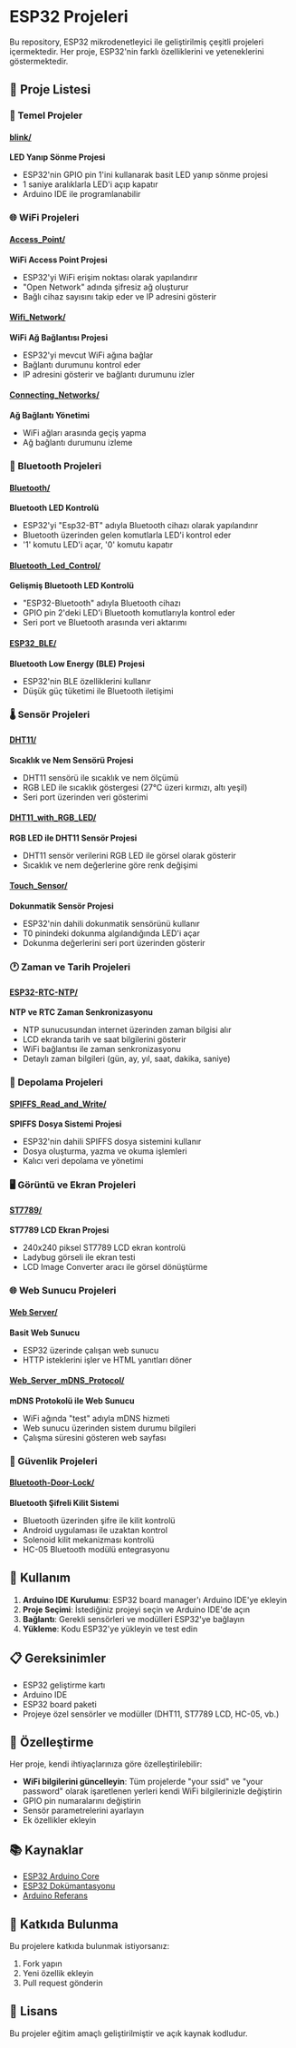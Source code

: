 # ESP32 Projeleri

Bu repository, ESP32 mikrodenetleyici ile geliştirilmiş çeşitli projeleri içermektedir. Her proje, ESP32'nin farklı özelliklerini ve yeteneklerini göstermektedir.

## 📁 Proje Listesi

### 🔌 Temel Projeler

#### [blink/](blink/)
**LED Yanıp Sönme Projesi**
- ESP32'nin GPIO pin 1'ini kullanarak basit LED yanıp sönme projesi
- 1 saniye aralıklarla LED'i açıp kapatır
- Arduino IDE ile programlanabilir

### 🌐 WiFi Projeleri

#### [Access_Point/](Access_Point/)
**WiFi Access Point Projesi**
- ESP32'yi WiFi erişim noktası olarak yapılandırır
- "Open Network" adında şifresiz ağ oluşturur
- Bağlı cihaz sayısını takip eder ve IP adresini gösterir

#### [Wifi_Network/](Wifi_Network/)
**WiFi Ağ Bağlantısı Projesi**
- ESP32'yi mevcut WiFi ağına bağlar
- Bağlantı durumunu kontrol eder
- IP adresini gösterir ve bağlantı durumunu izler

#### [Connecting_Networks/](Connecting_Networks/)
**Ağ Bağlantı Yönetimi**
- WiFi ağları arasında geçiş yapma
- Ağ bağlantı durumunu izleme

### 📡 Bluetooth Projeleri

#### [Bluetooth/](Bluetooth/)
**Bluetooth LED Kontrolü**
- ESP32'yi "Esp32-BT" adıyla Bluetooth cihazı olarak yapılandırır
- Bluetooth üzerinden gelen komutlarla LED'i kontrol eder
- '1' komutu LED'i açar, '0' komutu kapatır

#### [Bluetooth_Led_Control/](Bluetooth_Led_Control/)
**Gelişmiş Bluetooth LED Kontrolü**
- "ESP32-Bluetooth" adıyla Bluetooth cihazı
- GPIO pin 2'deki LED'i Bluetooth komutlarıyla kontrol eder
- Seri port ve Bluetooth arasında veri aktarımı

#### [ESP32_BLE/](ESP32_BLE/)
**Bluetooth Low Energy (BLE) Projesi**
- ESP32'nin BLE özelliklerini kullanır
- Düşük güç tüketimi ile Bluetooth iletişimi

### 🌡️ Sensör Projeleri

#### [DHT11/](DHT11/)
**Sıcaklık ve Nem Sensörü Projesi**
- DHT11 sensörü ile sıcaklık ve nem ölçümü
- RGB LED ile sıcaklık göstergesi (27°C üzeri kırmızı, altı yeşil)
- Seri port üzerinden veri gösterimi

#### [DHT11_with_RGB_LED/](DHT11_with_RGB_LED/)
**RGB LED ile DHT11 Sensör Projesi**
- DHT11 sensör verilerini RGB LED ile görsel olarak gösterir
- Sıcaklık ve nem değerlerine göre renk değişimi

#### [Touch_Sensor/](Touch_Sensor/)
**Dokunmatik Sensör Projesi**
- ESP32'nin dahili dokunmatik sensörünü kullanır
- T0 pinindeki dokunma algılandığında LED'i açar
- Dokunma değerlerini seri port üzerinden gösterir

### 🕐 Zaman ve Tarih Projeleri

#### [ESP32-RTC-NTP/](ESP32-RTC-NTP/)
**NTP ve RTC Zaman Senkronizasyonu**
- NTP sunucusundan internet üzerinden zaman bilgisi alır
- LCD ekranda tarih ve saat bilgilerini gösterir
- WiFi bağlantısı ile zaman senkronizasyonu
- Detaylı zaman bilgileri (gün, ay, yıl, saat, dakika, saniye)

### 💾 Depolama Projeleri

#### [SPIFFS_Read_and_Write/](SPIFFS_Read_and_Write/)
**SPIFFS Dosya Sistemi Projesi**
- ESP32'nin dahili SPIFFS dosya sistemini kullanır
- Dosya oluşturma, yazma ve okuma işlemleri
- Kalıcı veri depolama ve yönetimi

### 🖥️ Görüntü ve Ekran Projeleri

#### [ST7789/](ST7789/)
**ST7789 LCD Ekran Projesi**
- 240x240 piksel ST7789 LCD ekran kontrolü
- Ladybug görseli ile ekran testi
- LCD Image Converter aracı ile görsel dönüştürme

### 🌐 Web Sunucu Projeleri

#### [Web Server/](Web%20Server/)
**Basit Web Sunucu**
- ESP32 üzerinde çalışan web sunucu
- HTTP isteklerini işler ve HTML yanıtları döner

#### [Web_Server_mDNS_Protocol/](Web_Server_mDNS_Protocol/)
**mDNS Protokolü ile Web Sunucu**
- WiFi ağında "test" adıyla mDNS hizmeti
- Web sunucu üzerinden sistem durumu bilgileri
- Çalışma süresini gösteren web sayfası

### 🔐 Güvenlik Projeleri

#### [Bluetooth-Door-Lock/](Bluetooth-Door-Lock/)
**Bluetooth Şifreli Kilit Sistemi**
- Bluetooth üzerinden şifre ile kilit kontrolü
- Android uygulaması ile uzaktan kontrol
- Solenoid kilit mekanizması kontrolü
- HC-05 Bluetooth modülü entegrasyonu

## 🚀 Kullanım

1. **Arduino IDE Kurulumu**: ESP32 board manager'ı Arduino IDE'ye ekleyin
2. **Proje Seçimi**: İstediğiniz projeyi seçin ve Arduino IDE'de açın
3. **Bağlantı**: Gerekli sensörleri ve modülleri ESP32'ye bağlayın
4. **Yükleme**: Kodu ESP32'ye yükleyin ve test edin

## 📋 Gereksinimler

- ESP32 geliştirme kartı
- Arduino IDE
- ESP32 board paketi
- Projeye özel sensörler ve modüller (DHT11, ST7789 LCD, HC-05, vb.)

## 🔧 Özelleştirme

Her proje, kendi ihtiyaçlarınıza göre özelleştirilebilir:
- **WiFi bilgilerini güncelleyin**: Tüm projelerde "your ssid" ve "your password" olarak işaretlenen yerleri kendi WiFi bilgilerinizle değiştirin
- GPIO pin numaralarını değiştirin
- Sensör parametrelerini ayarlayın
- Ek özellikler ekleyin

## 📚 Kaynaklar

- [ESP32 Arduino Core](https://github.com/espressif/arduino-esp32)
- [ESP32 Dokümantasyonu](https://docs.espressif.com/projects/esp-idf/en/latest/esp32/)
- [Arduino Referans](https://www.arduino.cc/reference/en/)

## 🤝 Katkıda Bulunma

Bu projelere katkıda bulunmak istiyorsanız:
1. Fork yapın
2. Yeni özellik ekleyin
3. Pull request gönderin

## 📄 Lisans

Bu projeler eğitim amaçlı geliştirilmiştir ve açık kaynak kodludur.
